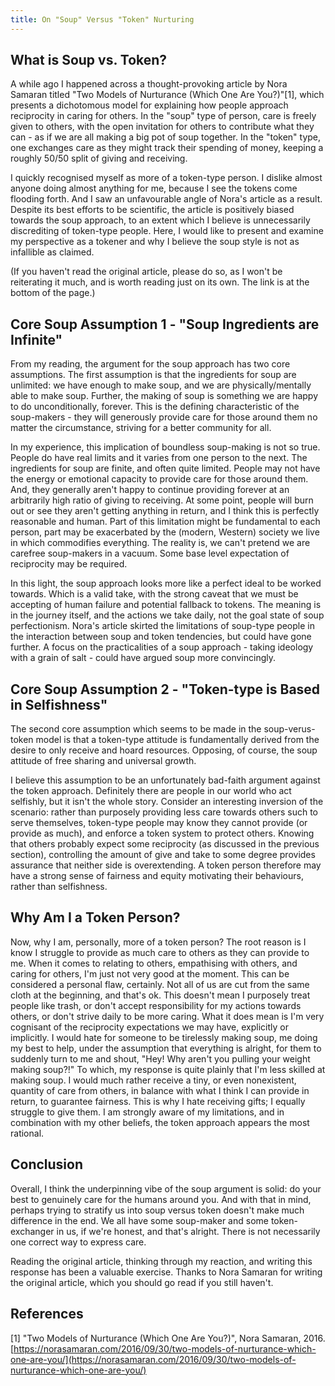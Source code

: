 ```yaml
---
title: On "Soup" Versus "Token" Nurturing
---
```


## What is Soup vs. Token?

A while ago I happened across a thought-provoking article by Nora Samaran titled "Two Models of Nurturance (Which One Are You?)"[1], which presents a dichotomous model for explaining how people approach reciprocity in caring for others. In the "soup" type of person, care is freely given to others, with the open invitation for others to contribute what they can - as if we are all making a big pot of soup together. In the "token" type, one exchanges care as they might track their spending of money, keeping a roughly 50/50 split of giving and receiving.

I quickly recognised myself as more of a token-type person. I dislike almost anyone doing almost anything for me, because I see the tokens come flooding forth. And I saw an unfavourable angle of Nora's article as a result. Despite its best efforts to be scientific, the article is positively biased towards the soup approach, to an extent which I believe is unnecessarily discrediting of token-type people. Here, I would like to present and examine my perspective as a tokener and why I believe the soup style is not as infallible as claimed.

(If you haven't read the original article, please do so, as I won't be reiterating it much, and is worth reading just on its own. The link is at the bottom of the page.)

## Core Soup Assumption 1 - "Soup Ingredients are Infinite"

From my reading, the argument for the soup approach has two core assumptions. The first assumption is that the ingredients for soup are unlimited: we have enough to make soup, and we are physically/mentally able to make soup. Further, the making of soup is something we are happy to do unconditionally, forever. This is the defining characteristic of the soup-makers - they will generously provide care for those around them no matter the circumstance, striving for a better community for all.

In my experience, this implication of boundless soup-making is not so true. People do have real limits and it varies from one person to the next. The ingredients for soup are finite, and often quite limited. People may not have the energy or emotional capacity to provide care for those around them. And, they generally aren't happy to continue providing forever at an arbitrarily high ratio of giving to receiving. At some point, people will burn out or see they aren't getting anything in return, and I think this is perfectly reasonable and human. Part of this limitation might be fundamental to each person, part may be exacerbated by the (modern, Western) society we live in which commodifies everything. The reality is, we can't pretend we are carefree soup-makers in a vacuum. Some base level expectation of reciprocity may be required.

In this light, the soup approach looks more like a perfect ideal to be worked towards. Which is a valid take, with the strong caveat that we must be accepting of human failure and potential fallback to tokens. The meaning is in the journey itself, and the actions we take daily, not the goal state of soup perfectionism. Nora's article skirted the limitations of soup-type people in the interaction between soup and token tendencies, but could have gone further. A focus on the practicalities of a soup approach - taking ideology with a grain of salt - could have argued soup more convincingly.

## Core Soup Assumption 2 - "Token-type is Based in Selfishness"

The second core assumption which seems to be made in the soup-verus-token model is that a token-type attitude is fundamentally derived from the desire to only receive and hoard resources. Opposing, of course, the soup attitude of free sharing and universal growth.

I believe this assumption to be an unfortunately bad-faith argument against the token approach. Definitely there are people in our world who act selfishly, but it isn't the whole story. Consider an interesting inversion of the scenario: rather than purposely providing less care towards others such to serve themselves, token-type people may know they cannot provide (or provide as much), and enforce a token system to protect others. Knowing that others probably expect some reciprocity (as discussed in the previous section), controlling the amount of give and take to some degree provides assurance that neither side is overextending. A token person therefore may have a strong sense of fairness and equity motivating their behaviours, rather than selfishness.

## Why Am I a Token Person?

Now, why I am, personally, more of a token person? The root reason is I know I struggle to provide as much care to others as they can provide to me. When it comes to relating to others, empathising with others, and caring for others, I'm just not very good at the moment. This can be considered a personal flaw, certainly. Not all of us are cut from the same cloth at the beginning, and that's ok. This doesn't mean I purposely treat people like trash, or don't accept responsibility for my actions towards others, or don't strive daily to be more caring. What it does mean is I'm very cognisant of the reciprocity expectations we may have, explicitly or implicitly. I would hate for someone to be tirelessly making soup, me doing my best to help, under the assumption that everything is alright, for them to suddenly turn to me and shout, "Hey! Why aren't you pulling your weight making soup?!" To which, my response is quite plainly that I'm less skilled at making soup. I would much rather receive a tiny, or even nonexistent, quantity of care from others, in balance with what I think I can provide in return, to guarantee fairness. This is why I hate receiving gifts; I equally struggle to give them. I am strongly aware of my limitations, and in combination with my other beliefs, the token approach appears the most rational.

## Conclusion

Overall, I think the underpinning vibe of the soup argument is solid: do your best to genuinely care for the humans around you. And with that in mind, perhaps trying to stratify us into soup versus token doesn't make much difference in the end. We all have some soup-maker and some token-exchanger in us, if we're honest, and that's alright. There is not necessarily one correct way to express care.

Reading the original article, thinking through my reaction, and writing this response has been a valuable exercise. Thanks to Nora Samaran for writing the original article, which you should go read if you still haven't.

## References

\[1\] "Two Models of Nurturance (Which One Are You?)", Nora Samaran, 2016. [https://norasamaran.com/2016/09/30/two-models-of-nurturance-which-one-are-you/](https://norasamaran.com/2016/09/30/two-models-of-nurturance-which-one-are-you/)

